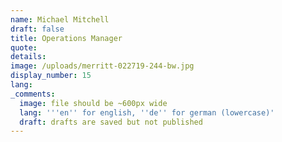 ```yaml
---
name: Michael Mitchell
draft: false
title: Operations Manager
quote:
details:
image: /uploads/merritt-022719-244-bw.jpg
display_number: 15
lang:
_comments:
  image: file should be ~600px wide
  lang: '''en'' for english, ''de'' for german (lowercase)'
  draft: drafts are saved but not published
---
```

